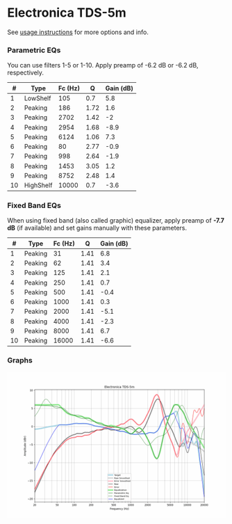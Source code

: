 # Electronica TDS-5m
See [usage instructions](https://github.com/jaakkopasanen/AutoEq#usage) for more options and info.

### Parametric EQs
You can use filters 1-5 or 1-10. Apply preamp of -6.2 dB or -6.2 dB, respectively.

|   # | Type      |   Fc (Hz) |    Q |   Gain (dB) |
|-----|-----------|-----------|------|-------------|
|   1 | LowShelf  |       105 | 0.7  |         5.8 |
|   2 | Peaking   |       186 | 1.72 |         1.6 |
|   3 | Peaking   |      2702 | 1.42 |        -2   |
|   4 | Peaking   |      2954 | 1.68 |        -8.9 |
|   5 | Peaking   |      6124 | 1.06 |         7.3 |
|   6 | Peaking   |        80 | 2.77 |        -0.9 |
|   7 | Peaking   |       998 | 2.64 |        -1.9 |
|   8 | Peaking   |      1453 | 3.05 |         1.2 |
|   9 | Peaking   |      8752 | 2.48 |         1.4 |
|  10 | HighShelf |     10000 | 0.7  |        -3.6 |

### Fixed Band EQs
When using fixed band (also called graphic) equalizer, apply preamp of **-7.7 dB** (if available) and set gains manually with these parameters.

|   # | Type    |   Fc (Hz) |    Q |   Gain (dB) |
|-----|---------|-----------|------|-------------|
|   1 | Peaking |        31 | 1.41 |         6.8 |
|   2 | Peaking |        62 | 1.41 |         3.4 |
|   3 | Peaking |       125 | 1.41 |         2.1 |
|   4 | Peaking |       250 | 1.41 |         0.7 |
|   5 | Peaking |       500 | 1.41 |        -0.4 |
|   6 | Peaking |      1000 | 1.41 |         0.3 |
|   7 | Peaking |      2000 | 1.41 |        -5.1 |
|   8 | Peaking |      4000 | 1.41 |        -2.3 |
|   9 | Peaking |      8000 | 1.41 |         6.7 |
|  10 | Peaking |     16000 | 1.41 |        -6.6 |

### Graphs
![](./Electronica%20TDS-5m.png)
